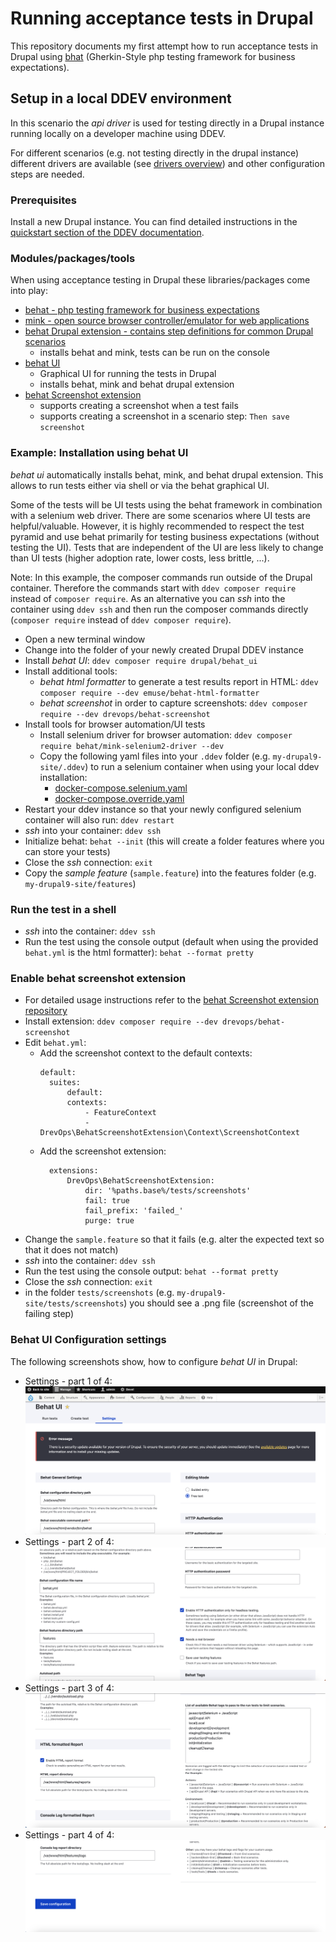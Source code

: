 # Running acceptance tests in Drupal

This repository documents my first attempt how to run acceptance tests in Drupal using [bhat](https://behat.org/) (Gherkin-Style php testing framework for business expectations).

## Setup in a local DDEV environment

In this scenario the *api driver* is used for testing directly in a Drupal instance running locally on a developer machine using DDEV. 

For different scenarios (e.g. not testing directly in the drupal instance) different drivers are available (see [drivers overview](https://behat-drupal-extension.readthedocs.io/en/stable/drivers.html)) and other configuration steps are needed.

### Prerequisites

Install a new Drupal instance. You can find detailed instructions in the [quickstart section of the DDEV documentation](https://ddev.readthedocs.io/en/latest/users/quickstart/).

### Modules/packages/tools

When using acceptance testing in Drupal these libraries/packages come into play:

- [behat - php testing framework for business expectations](https://behat.org/)
- [mink - open source browser controller/emulator for web applications](https://mink.behat.org/en/latest/)
- [behat Drupal extension - contains step definitions for common Drupal scenarios](https://behat-drupal-extension.readthedocs.io/en/stable/intro.html)
    - installs behat and mink, tests can be run on the console
- [behat UI](https://www.drupal.org/project/behat_ui)
    - Graphical UI for running the tests in Drupal
    - installs behat, mink and behat drupal extension
- [behat Screenshot extension](https://github.com/drevops/behat-screenshot)
    - supports creating a screenshot when a test fails
    - supports creating a screenshot in a scenario step: `Then save screenshot`

### Example: Installation using behat UI

*behat ui* automatically installs behat, mink, and behat drupal extension. This allows to run tests either via shell or via the behat graphical UI. 

Some of the tests will be UI tests using the behat framework in combination with a selenium web driver. There are some scenarios where UI tests are helpful/valuable. However, it is highly recommended to respect the test pyramid and use behat primarily for testing business expectations (without testing the UI). Tests that are independent of the UI are less likely to change than UI tests (higher adoption rate, lower costs, less brittle, ...).

Note: In this example, the composer commands run outside of the Drupal container. Therefore the commands start with `ddev composer require` instead of `composer require`. As an alternative you can *ssh* into the container using `ddev ssh` and then run the composer commands directly (`composer require` instead of `ddev composer require`).

- Open a new terminal window
- Change into the folder of your newly created Drupal DDEV instance
- Install *behat UI*: `ddev composer require drupal/behat_ui`
- Install additional tools:
    - *behat html formatter* to generate a test results report in HTML: `ddev composer require --dev emuse/behat-html-formatter`
    - *behat screenshot* in order to capture screenshots: `ddev composer require --dev drevops/behat-screenshot`
- Install tools for browser automation/UI tests
    - Install selenium driver for browser automation: `ddev composer require behat/mink-selenium2-driver --dev`
    - Copy the following yaml files into your `.ddev` folder (e.g. `my-drupal9-site/.ddev`) to run a selenium container when using your local ddev installation: 
        - [docker-compose.selenium.yaml](.ddev/docker-compose.selenium.yaml)
        - [docker-compose.override.yaml](.ddev/docker-compose.override.yaml)
- Restart your ddev instance so that your newly configured selenium container will also run: `ddev restart`
- *ssh* into your container: `ddev ssh`
- Initialize behat: `behat --init` (this will create a folder features where you can store your tests)
- Close the *ssh* connection: `exit`
- Copy the *sample feature* (`sample.feature`) into the features folder (e.g. `my-drupal9-site/features`)

### Run the test in a shell

- *ssh* into the container: `ddev ssh`
- Run the test using the console output (default when using the provided `behat.yml` is the html formatter): `behat --format pretty`

### Enable behat screenshot extension

- For detailed usage instructions refer to the [behat Screenshot extension repository](https://github.com/drevops/behat-screenshot)
- Install extension: `ddev composer require --dev drevops/behat-screenshot`
- Edit `behat.yml`:
    - Add the screenshot context to the default contexts: 
      ```
      default:
        suites:
            default:
            contexts:
                - FeatureContext
                - DrevOps\BehatScreenshotExtension\Context\ScreenshotContext
      ```
    - Add the screenshot extension:
      ```
        extensions:
            DrevOps\BehatScreenshotExtension:
                dir: '%paths.base%/tests/screenshots'
                fail: true
                fail_prefix: 'failed_'
                purge: true
      ```
- Change the `sample.feature` so that it fails (e.g. alter the expected text so that it does not match)
- *ssh* into the container: `ddev ssh`
- Run the test using the console output: `behat --format pretty`
- Close the *ssh* connection: `exit`
- in the folder `tests/screenshots` (e.g. `my-drupal9-site/tests/screenshots`) you should see a .png file (screenshot of the failing step)

### Behat UI Configuration settings

The following screenshots show, how to configure *behat UI* in Drupal:

- Settings - part 1 of 4:    
  ![settings-part-1-of-4](./images/behat-ui-settings-1-of-4.png)
- Settings - part 2 of 4:    
  ![settings-part-2-of-4](./images/behat-ui-settings-2-of-4.png)
- Settings - part 3 of 4:    
  ![settings-part-3-of-4](./images/behat-ui-settings-3-of-4.png)
- Settings - part 4 of 4:    
  ![settings-part-4-of-4](./images/behat-ui-settings-4-of-4.png)
